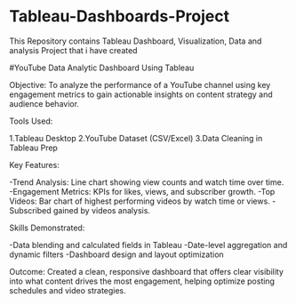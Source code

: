 # Tableau-Dashboards-Project
This Repository contains Tableau Dashboard, Visualization, Data and analysis Project that i have created

#YouTube Data Analytic Dashboard Using Tableau

Objective:
To analyze the performance of a YouTube channel using key engagement metrics to gain actionable insights on content strategy and audience behavior.

Tools Used:

1.Tableau Desktop
2.YouTube Dataset (CSV/Excel)
3.Data Cleaning in Tableau Prep

Key Features:

-Trend Analysis: Line chart showing view counts and watch time over time.
-Engagement Metrics: KPIs for likes, views, and subscriber growth.
-Top Videos: Bar chart of highest performing videos by watch time or views.
-Subscribed gained by videos analysis.

Skills Demonstrated:

-Data blending and calculated fields in Tableau
-Date-level aggregation and dynamic filters
-Dashboard design and layout optimization

Outcome:
Created a clean, responsive dashboard that offers clear visibility into what content drives the most engagement, helping optimize posting schedules and video strategies.


